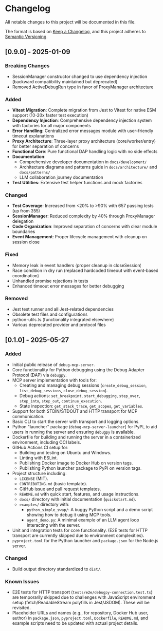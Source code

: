 # Changelog

All notable changes to this project will be documented in this file.

The format is based on [Keep a Changelog](https://keepachangelog.com/en/1.0.0/),
and this project adheres to [Semantic Versioning](https://semver.org/spec/v2.0.0.html).

## [0.9.0] - 2025-01-09

### Breaking Changes

- SessionManager constructor changed to use dependency injection (backward compatibility maintained but deprecated)
- Removed ActiveDebugRun type in favor of ProxyManager architecture

### Added

- **Vitest Migration**: Complete migration from Jest to Vitest for native ESM support (10-20x faster test execution)
- **Dependency Injection**: Comprehensive dependency injection system with factories for all major components
- **Error Handling**: Centralized error messages module with user-friendly timeout explanations
- **Proxy Architecture**: Three-layer proxy architecture (core/worker/entry) for better separation of concerns
- **Functional Core**: Pure functional DAP handling logic with no side effects
- **Documentation**:
  - Comprehensive developer documentation in `docs/development/`
  - Architecture diagrams and patterns guide in `docs/architecture/` and `docs/patterns/`
  - LLM collaboration journey documentation
- **Test Utilities**: Extensive test helper functions and mock factories

### Changed

- **Test Coverage**: Increased from <20% to >90% with 657 passing tests (up from 355)
- **SessionManager**: Reduced complexity by 40% through ProxyManager delegation
- **Code Organization**: Improved separation of concerns with clear module boundaries
- **Event Management**: Proper lifecycle management with cleanup on session close

### Fixed

- Memory leak in event handlers (proper cleanup in closeSession)
- Race condition in dry run (replaced hardcoded timeout with event-based coordination)
- Unhandled promise rejections in tests
- Enhanced timeout error messages for better debugging

### Removed

- Jest test runner and all Jest-related dependencies
- Obsolete test files and configurations
- python-utils.ts (functionality integrated elsewhere)
- Various deprecated provider and protocol files

## [0.1.0] - 2025-05-27

### Added

- Initial public release of `debug-mcp-server`.
- Core functionality for Python debugging using the Debug Adapter Protocol (DAP) via `debugpy`.
- MCP server implementation with tools for:
    - Creating and managing debug sessions (`create_debug_session`, `list_debug_sessions`, `close_debug_session`).
    - Debug actions: `set_breakpoint`, `start_debugging`, `step_over`, `step_into`, `step_out`, `continue_execution`.
    - State inspection: `get_stack_trace`, `get_scopes`, `get_variables`.
- Support for both STDIN/STDOUT and HTTP transport for MCP communication.
- Basic CLI to start the server with transport and logging options.
- Python "launcher" package (`debug-mcp-server-launcher`) for PyPI, to aid users in running the server and ensuring `debugpy` is available.
- Dockerfile for building and running the server in a containerized environment, including OCI labels.
- GitHub Actions CI setup for:
    - Building and testing on Ubuntu and Windows.
    - Linting with ESLint.
    - Publishing Docker image to Docker Hub on version tags.
    - Publishing Python launcher package to PyPI on version tags.
- Project structure including:
    - `LICENSE` (MIT).
    - `CONTRIBUTING.md` (basic template).
    - GitHub issue and pull request templates.
    - `README.md` with quick start, features, and usage instructions.
    - `docs/` directory with initial documentation (`quickstart.md`).
    - `examples/` directory with:
        - `python_simple_swap/`: A buggy Python script and a demo script showing how to debug it using MCP tools.
        - `agent_demo.py`: A minimal example of an LLM agent loop interacting with the server.
- Unit and integration tests for core functionality. (E2E tests for HTTP transport are currently skipped due to environment complexities).
- `pyproject.toml` for the Python launcher and `package.json` for the Node.js server.

### Changed

- Build output directory standardized to `dist/`.

### Known Issues

- E2E tests for HTTP transport (`tests/e2e/debugpy-connection.test.ts`) are temporarily skipped due to challenges with JavaScript environment setup (fetch/ReadableStream polyfills in Jest/JSDOM). These will be revisited.
- Placeholder URLs and names (e.g., for repository, Docker Hub user, author) in `package.json`, `pyproject.toml`, `Dockerfile`, `README.md`, and example scripts need to be updated with actual project details.
